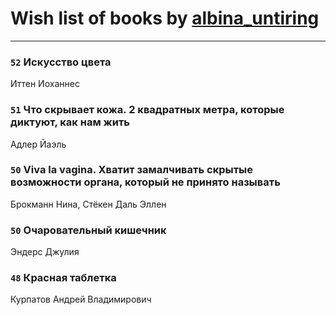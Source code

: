 # Wish list of books by [albina_untiring](http://vk.com/id2579695)
---

### `52` Искусство цвета
Иттен Иоханнес

### `51` Что скрывает кожа. 2 квадратных метра, которые диктуют, как нам жить
Адлер Йаэль

### `50` Viva la vagina. Хватит замалчивать скрытые возможности органа, который не принято называть
Брокманн Нина, Стёкен Даль Эллен

### `50` Очаровательный кишечник
Эндерс Джулия

### `48` Красная таблетка
Курпатов Андрей Владимирович

